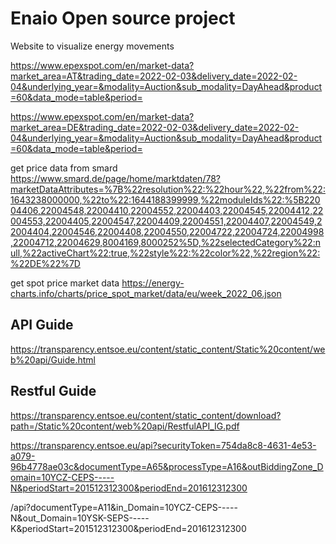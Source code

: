 # Enaio Open source project

Website to visualize energy movements

https://www.epexspot.com/en/market-data?market_area=AT&trading_date=2022-02-03&delivery_date=2022-02-04&underlying_year=&modality=Auction&sub_modality=DayAhead&product=60&data_mode=table&period=

https://www.epexspot.com/en/market-data?market_area=DE&trading_date=2022-02-03&delivery_date=2022-02-04&underlying_year=&modality=Auction&sub_modality=DayAhead&product=60&data_mode=table&period=

get price data from smard
https://www.smard.de/page/home/marktdaten/78?marketDataAttributes=%7B%22resolution%22:%22hour%22,%22from%22:1643238000000,%22to%22:1644188399999,%22moduleIds%22:%5B22004406,22004548,22004410,22004552,22004403,22004545,22004412,22004553,22004405,22004547,22004409,22004551,22004407,22004549,22004404,22004546,22004408,22004550,22004722,22004724,22004998,22004712,22004629,8004169,8000252%5D,%22selectedCategory%22:null,%22activeChart%22:true,%22style%22:%22color%22,%22region%22:%22DE%22%7D

get spot price market data
https://energy-charts.info/charts/price_spot_market/data/eu/week_2022_06.json



## API Guide
https://transparency.entsoe.eu/content/static_content/Static%20content/web%20api/Guide.html

## Restful Guide
https://transparency.entsoe.eu/content/static_content/download?path=/Static%20content/web%20api/RestfulAPI_IG.pdf



https://transparency.entsoe.eu/api?securityToken=754da8c8-4631-4e53-a079-96b4778ae03c&documentType=A65&processType=A16&outBiddingZone_Domain=10YCZ-CEPS-----N&periodStart=201512312300&periodEnd=201612312300

/api?documentType=A11&in_Domain=10YCZ-CEPS-----N&out_Domain=10YSK-SEPS-----K&periodStart=201512312300&periodEnd=201612312300
